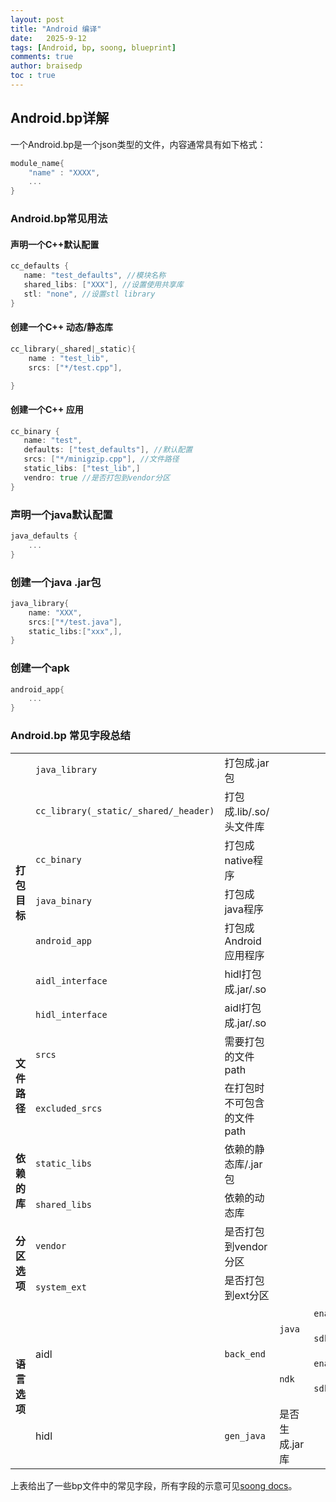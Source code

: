 ```yaml
---
layout: post
title: "Android 编译"
date:   2025-9-12
tags: [Android, bp, soong, blueprint]
comments: true
author: braisedp
toc : true
---
```


<!-- more -->

## Android.bp详解

一个Android.bp是一个json类型的文件，内容通常具有如下格式：
```go
module_name{
    "name" : "XXXX",
    ...
}
```

### Android.bp常见用法

#### 声明一个C++默认配置
```go
cc_defaults {
   name: "test_defaults", //模块名称
   shared_libs: ["XXX"], //设置使用共享库
   stl: "none", //设置stl library
}
```

#### 创建一个C++ 动态/静态库
```go
cc_library(_shared|_static){
    name : "test_lib",
    srcs: ["*/test.cpp"],

}
```

#### 创建一个C++ 应用

```go
cc_binary {
   name: "test",
   defaults: ["test_defaults"], //默认配置
   srcs: ["*/minigzip.cpp"], //文件路径
   static_libs: ["test_lib",]
   vendro: true //是否打包到vendor分区
}
```

### 声明一个java默认配置
```go
java_defaults {
    ...
}
```

### 创建一个java .jar包
```go
java_library{
    name: "XXX",
    srcs:["*/test.java"],
    static_libs:["xxx",],
}
```

### 创建一个apk
```go
android_app{
    ...
}
```

### Android.bp 常见字段总结

<table>
<tr><td rowspan="7" > <b>打包目标</b> </td> <td> <code>java_library</code></td> <td>打包成.jar包</td></td></td></td></tr>
<tr><td> <code>cc_library(_static/_shared/_header)</code> </td><td>打包成.lib/.so/头文件库</td></td></td></td></tr>
<tr><td> <code>cc_binary</code> </td><td>打包成native程序</td></td></td></td></tr>
<tr><td> <code>java_binary</code> </td><td>打包成java程序</td></td></td></td></tr>
<tr><td> <code>android_app</code> </td><td>打包成Android应用程序</td></td></td></td></tr>
<tr><td> <code>aidl_interface</code> </td><td>hidl打包成.jar/.so</td></td></td></td></tr>
<tr><td> <code>hidl_interface</code> </td><td>aidl打包成.jar/.so</td></td></td></td></tr>
<tr><td rowspan="2"> <b>文件路径</b></td><td> <code>srcs</code> </td><td>需要打包的文件path</td></td></td></td></tr>
<tr><td> <code>excluded_srcs</code> </td><td>在打包时不可包含的文件path</td></td></td></td></tr>
<tr><td rowspan="2"> <b>依赖的库</b></td><td> <code>static_libs</code> </td><td>依赖的静态库/.jar包</td></td></td></td></tr>
<tr><td> <code>shared_libs</code> </td><td>依赖的动态库</td></td></td></td></tr>
<tr><td rowspan="2"> <b>分区选项</b></td><td> <code>vendor</code> </td><td>是否打包到vendor分区</td></td></td></td></tr>
<tr><td> <code>system_ext</code> </td><td>是否打包到ext分区</td></td></td></td></tr>
<tr><td rowspan="5"> <b>语言选项</b></td><td rowspan="4"> aidl </td><td rowspan="4"><code>back_end</code> </td><td rowspan = "2"> <code>java</code></td><td><code>enabled</code></td><td>是否开启</td></tr>
<tr><td><code>sdk_version</code></td><td>sdk版本，默认system_current</td></tr>
<tr><td rowspan = "2"> <code>ndk</code></td><td><code>enabled</code></td><td>是否开启</td></tr>
<tr> <td><code>sdk_version</code></td><td>sdk版本，默认current</td></tr>
<tr><td> hidl </td><td><code>gen_java</code> <td>是否生成.jar库</td></td></td></tr>
</table>

上表给出了一些bp文件中的常见字段，所有字段的示意可见[soong docs](../files/2025-9-12-android_pack/soong_build.html)。